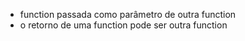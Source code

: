  - function passada como parâmetro de outra function
 - o retorno de uma function pode ser outra function
